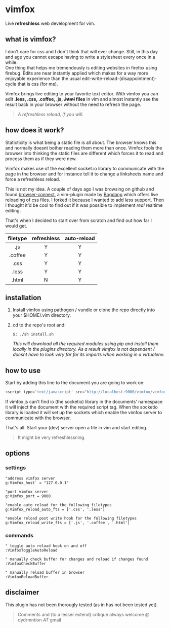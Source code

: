 vimfox
======

Live **refreshless** web development for vim.


what is vimfox?
---------------

I don't care for css and I don't think that will ever change. Still, in this day 
and age you cannot escape having to write a stylesheet every once in a while.  
One thing that helps me tremendously is editing websites in firefox using firebug. 
Edits are near instantly applied which makes for a way more enjoyable experience
than the usual edit-write-reload-(disappointment)-cycle that is css (for me).

Vimfox brings live editing to your favorite text editor. With 
vimfox you can edit **.less, .css, .coffee, .js, ~~.html~~ files** in vim
and almost instantly see the result back in your browser without the need
to refresh the page.

> *A refreshless reload, if you will.*  


how does it work?
-----------------

Staticticity is what being a static file is all about. The browser knows this
and normally doesnt bother reading them more than once. 
Vimfox fools the browser into thinking the static files are different 
which forces it to read and process them as if they were new.

Vimfox makes use of the excellent socket.io library to communicate with the 
page in the browser and for instance tell it to change a linksheets name
and force a refreshless reload.

This is not my idea. A couple of days ago I was browsing on github and found 
[browser-connect](https://github.com/Bogdanp/browser-connect.vim), a vim-plugin
made by [Bogdanp](http://github.com/Bogdanp) which offers live reloading of css
files. I forked it because I wanted to add *less* support. Then I thought it'd
be cool to find out if it was possible to implement *real* realtime editing.

That's when I decided to start over from scratch and find out how far I would
get.

|filetype|refreshless|auto-reload|
|:-:|:-:|:-:|
|.js|Y|Y|
|.coffee|Y|Y|
|.css|Y|Y|
|.less|Y|Y|
|.html|N|Y|


installation
------------

1. Install vimfox using pathogen / vundle or clone the repo directly into
your $HOME/.vim directory.

2. cd to the repo's root and:
        
    `$: ./sh install.sh`

   *This will download all the required modules using pip and install
   them locally in the plugins directory. As a result vimfox is not 
   dependent / doesnt have to look very far for its imports when working 
   in a virtualenv.*


how to use
----------

Start by adding this line to the document you are going to work on:

```javascript        
<script type='text/javascript' src="http://localhost:9000/vimfox/vimfox.js"></script>
```

If vimfox.js can't find io (the socketio) library in the documents' namespace
it will inject the document with the required script tag.
When the socketio library is loaded it will set up the sockets which enable the
vimfox server to communicate with the browser.


That's all. Start your (dev) server open a file in vim and start editing. 

> It might be very refreshlessning.


options
-------  
  

### settings
```vim
"address vimfox server
g:Vimfox_host` = "127.0.0.1"

"port vimfox server
g:Vimfox_port = 9000

"enable auto reload for the following filetypes
g:Vimfox_reload_auto_fts = ['.css', '.less']

"enable reload post write hook for the following filetypes
g:Vimfox_reload_write_fts = ['.js', '.coffee', '.html']

```

### commands
```vim
" toggle auto reload hook on and off
:VimfoxToggleAutoReload

" manually check buffer for changes and reload if changes found
:VimfoxCheckBuffer

" manually reload buffer in browser
:VimfoxReloadBuffer
```

disclaimer
----------

This plugin has not been thorougly tested (as in has not been tested yet).

  

> Comments and (to a lesser extend) critique always welcome @ dydrmntion _AT_ gmail


